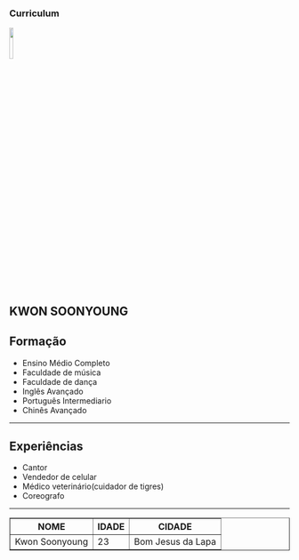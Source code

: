 <!DOCTYPE html>
<html lang="en">
<head>
    <meta charset="UTF-8">
    <meta name="viewport" content="width=device-width, initial-scale=1.0">
    <link rel="icon" href="/favicon/favicon.ico">
</head>
<h3>Curriculum</h3>
<body>
    <img src="/02ddb2c22069d947a9dd6fca0db7f089.jpg" width="12%">
    <h2>KWON SOONYOUNG</h2>
    <h2>Formação</h2>
    <ul type="circle square">
        <li>Ensino Médio Completo</li>
        <li>Faculdade de música</li>
        <li>Faculdade de dança</li>
        <li>Inglês Avançado</li>
        <li>Português Intermediario</li>
        <li>Chinês Avançado</li>
    </ul>
    <hr>
    <h2>Experiências</h2>
    <ul type="circle square">
        <li>Cantor</li>
        <li>Vendedor de celular</li>
        <li>Médico veterinário(cuidador de tigres)</li>
        <li>Coreografo</li>
    </ul>
    <hr>
    <table border="1">
        <thead> <!--CABEÇALHO-->
            <th>NOME</th> <!--COLUNAS-->
            <th>IDADE</th>
            <th>CIDADE</th>
        </thead>
        <tbody> <!--CORPO DA TABELA-->
            <td>Kwon Soonyoung</td><!--LINHAS-->
            <td>23</td>
            <td>Bom Jesus da Lapa</td>
        </tbody>
    </table>

</body>
</html>
